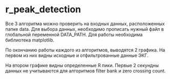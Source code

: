 # r_peak_detection

Все 3 алгоритма можно проверить на входных данных, расположенных папке data.
Для выбора данных, необходимо прописать нужный файл в глобальной переменной DATA_PATH.
Для работы необходима библиотека matplotlib.

По окончанию работы каждого из алгоритмов, выводятся 2 графика. На первом из них
видны исходные и отфильтрованные данные ЭКГ.

На втором графике видны определенные R пики. Первые 2 секундны данных не учитываются для
алгоритмов filter bank и zero crossing count.
